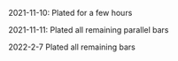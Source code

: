 2021-11-10:
Plated for a few hours

2021-11-11:
Plated all remaining parallel bars

2022-2-7
Plated all remaining bars


